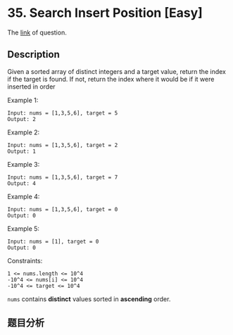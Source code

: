 # 35. Search Insert Position [Easy]

The [link](https://leetcode.com/problems/search-insert-position/) of question.

## Description

Given a sorted array of distinct integers and a target value, return the index if the target is found. If not, return the index where it would be if it were inserted in order

Example 1:
```
Input: nums = [1,3,5,6], target = 5
Output: 2
```

Example 2:
```
Input: nums = [1,3,5,6], target = 2
Output: 1
```

Example 3:
```
Input: nums = [1,3,5,6], target = 7
Output: 4
```

Example 4:
```
Input: nums = [1,3,5,6], target = 0
Output: 0
```

Example 5:
```
Input: nums = [1], target = 0
Output: 0
```

Constraints:
```
1 <= nums.length <= 10^4
-10^4 <= nums[i] <= 10^4
-10^4 <= target <= 10^4
```
`nums` contains **distinct** values sorted in **ascending** order.

## 题目分析

<!-- todo -->